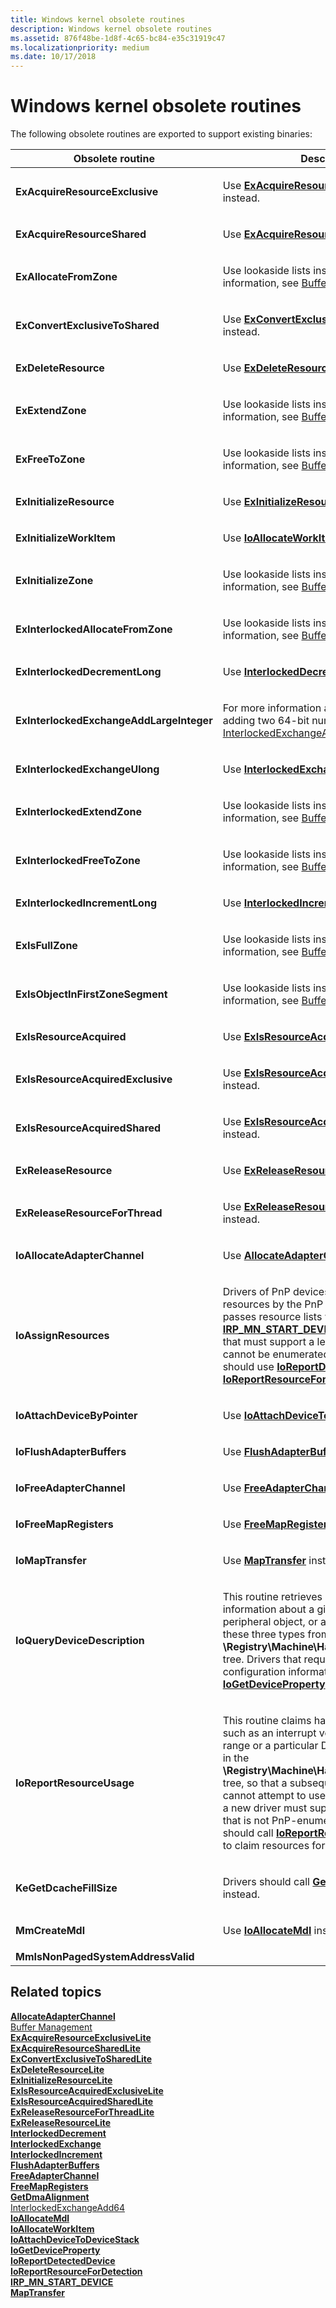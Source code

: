 ```yaml
---
title: Windows kernel obsolete routines
description: Windows kernel obsolete routines
ms.assetid: 876f48be-1d8f-4c65-bc84-e35c31919c47
ms.localizationpriority: medium
ms.date: 10/17/2018
---
```


# Windows kernel obsolete routines


The following obsolete routines are exported to support existing binaries:

<table>
<colgroup>
<col width="50%" />
<col width="50%" />
</colgroup>
<thead>
<tr class="header">
<th>Obsolete routine</th>
<th>Description</th>
</tr>
</thead>
<tbody>
<tr class="odd">
<td><strong>ExAcquireResourceExclusive</strong></td>
<td><p>Use <a href="https://msdn.microsoft.com/library/windows/hardware/ff544351" data-raw-source="[&lt;strong&gt;ExAcquireResourceExclusiveLite&lt;/strong&gt;](/previous-versions/ff544351(v=vs.85))"><strong>ExAcquireResourceExclusiveLite</strong></a> instead.</p></td>
</tr>
<tr class="even">
<td><strong>ExAcquireResourceShared</strong></td>
<td><p>Use <a href="https://msdn.microsoft.com/library/windows/hardware/ff544363" data-raw-source="[&lt;strong&gt;ExAcquireResourceSharedLite&lt;/strong&gt;](/previous-versions/ff544363(v=vs.85))"><strong>ExAcquireResourceSharedLite</strong></a> instead.</p></td>
</tr>
<tr class="odd">
<td><strong>ExAllocateFromZone</strong></td>
<td><p>Use lookaside lists instead. For more information, see <a href="https://docs.microsoft.com/windows-hardware/drivers/ddi/index" data-raw-source="[Buffer Management](/windows-hardware/drivers/ddi/index)">Buffer Management</a>.</p></td>
</tr>
<tr class="even">
<td><strong>ExConvertExclusiveToShared</strong></td>
<td><p>Use <a href="https://msdn.microsoft.com/library/windows/hardware/ff544558" data-raw-source="[&lt;strong&gt;ExConvertExclusiveToSharedLite&lt;/strong&gt;](/previous-versions/ff544558(v=vs.85))"><strong>ExConvertExclusiveToSharedLite</strong></a> instead.</p></td>
</tr>
<tr class="odd">
<td><strong>ExDeleteResource</strong></td>
<td><p>Use <a href="https://docs.microsoft.com/windows-hardware/drivers/ddi/wdm/nf-wdm-exdeleteresourcelite" data-raw-source="[&lt;strong&gt;ExDeleteResourceLite&lt;/strong&gt;](/windows-hardware/drivers/ddi/wdm/nf-wdm-exdeleteresourcelite)"><strong>ExDeleteResourceLite</strong></a> instead.</p></td>
</tr>
<tr class="even">
<td><strong>ExExtendZone</strong></td>
<td><p>Use lookaside lists instead. For more information, see <a href="https://docs.microsoft.com/windows-hardware/drivers/ddi/index" data-raw-source="[Buffer Management](/windows-hardware/drivers/ddi/index)">Buffer Management</a>.</p></td>
</tr>
<tr class="odd">
<td><strong>ExFreeToZone</strong></td>
<td><p>Use lookaside lists instead. For more information, see <a href="https://docs.microsoft.com/windows-hardware/drivers/ddi/index" data-raw-source="[Buffer Management](/windows-hardware/drivers/ddi/index)">Buffer Management</a>.</p></td>
</tr>
<tr class="even">
<td><strong>ExInitializeResource</strong></td>
<td><p>Use <a href="https://docs.microsoft.com/windows-hardware/drivers/ddi/wdm/nf-wdm-exinitializeresourcelite" data-raw-source="[&lt;strong&gt;ExInitializeResourceLite&lt;/strong&gt;](/windows-hardware/drivers/ddi/wdm/nf-wdm-exinitializeresourcelite)"><strong>ExInitializeResourceLite</strong></a> instead.</p></td>
</tr>
<tr class="odd">
<td><strong>ExInitializeWorkItem</strong></td>
<td><p>Use <a href="https://docs.microsoft.com/windows-hardware/drivers/ddi/wdm/nf-wdm-ioallocateworkitem" data-raw-source="[&lt;strong&gt;IoAllocateWorkItem&lt;/strong&gt;](/windows-hardware/drivers/ddi/wdm/nf-wdm-ioallocateworkitem)"><strong>IoAllocateWorkItem</strong></a> instead.</p></td>
</tr>
<tr class="even">
<td><strong>ExInitializeZone</strong></td>
<td><p>Use lookaside lists instead. For more information, see <a href="https://docs.microsoft.com/windows-hardware/drivers/ddi/index" data-raw-source="[Buffer Management](/windows-hardware/drivers/ddi/index)">Buffer Management</a>.</p></td>
</tr>
<tr class="odd">
<td><strong>ExInterlockedAllocateFromZone</strong></td>
<td><p>Use lookaside lists instead. For more information, see <a href="https://docs.microsoft.com/windows-hardware/drivers/ddi/index" data-raw-source="[Buffer Management](/windows-hardware/drivers/ddi/index)">Buffer Management</a>.</p></td>
</tr>
<tr class="even">
<td><strong>ExInterlockedDecrementLong</strong></td>
<td><p>Use <a href="https://docs.microsoft.com/windows-hardware/drivers/ddi/wdm/nf-wdm-interlockeddecrement" data-raw-source="[&lt;strong&gt;InterlockedDecrement&lt;/strong&gt;](/windows-hardware/drivers/ddi/wdm/nf-wdm-interlockeddecrement)"><strong>InterlockedDecrement</strong></a> instead.</p></td>
</tr>
<tr class="odd">
<td><strong>ExInterlockedExchangeAddLargeInteger</strong></td>
<td><p>For more information about atomically adding two 64-bit numbers, see <a href="https://go.microsoft.com/fwlink/p/?linkid=71056" data-raw-source="[InterlockedExchangeAdd64](https://go.microsoft.com/fwlink/p/?linkid=71056)">InterlockedExchangeAdd64</a>.</p></td>
</tr>
<tr class="even">
<td><strong>ExInterlockedExchangeUlong</strong></td>
<td><p>Use <a href="https://docs.microsoft.com/windows-hardware/drivers/ddi/wdm/nf-wdm-interlockedexchange" data-raw-source="[&lt;strong&gt;InterlockedExchange&lt;/strong&gt;](/windows-hardware/drivers/ddi/wdm/nf-wdm-interlockedexchange)"><strong>InterlockedExchange</strong></a> instead.</p></td>
</tr>
<tr class="odd">
<td><strong>ExInterlockedExtendZone</strong></td>
<td><p>Use lookaside lists instead. For more information, see <a href="https://docs.microsoft.com/windows-hardware/drivers/ddi/index" data-raw-source="[Buffer Management](/windows-hardware/drivers/ddi/index)">Buffer Management</a>.</p></td>
</tr>
<tr class="even">
<td><strong>ExInterlockedFreeToZone</strong></td>
<td><p>Use lookaside lists instead. For more information, see <a href="https://docs.microsoft.com/windows-hardware/drivers/ddi/index" data-raw-source="[Buffer Management](/windows-hardware/drivers/ddi/index)">Buffer Management</a>.</p></td>
</tr>
<tr class="odd">
<td><strong>ExInterlockedIncrementLong</strong></td>
<td><p>Use <a href="https://docs.microsoft.com/windows-hardware/drivers/ddi/wdm/nf-wdm-interlockedincrement" data-raw-source="[&lt;strong&gt;InterlockedIncrement&lt;/strong&gt;](/windows-hardware/drivers/ddi/wdm/nf-wdm-interlockedincrement)"><strong>InterlockedIncrement</strong></a> instead.</p></td>
</tr>
<tr class="even">
<td><strong>ExIsFullZone</strong></td>
<td><p>Use lookaside lists instead. For more information, see <a href="https://docs.microsoft.com/windows-hardware/drivers/ddi/index" data-raw-source="[Buffer Management](/windows-hardware/drivers/ddi/index)">Buffer Management</a>.</p></td>
</tr>
<tr class="odd">
<td><strong>ExIsObjectInFirstZoneSegment</strong></td>
<td><p>Use lookaside lists instead. For more information, see <a href="https://docs.microsoft.com/windows-hardware/drivers/ddi/index" data-raw-source="[Buffer Management](/windows-hardware/drivers/ddi/index)">Buffer Management</a>.</p></td>
</tr>
<tr class="even">
<td><strong>ExIsResourceAcquired</strong></td>
<td><p>Use <a href="https://docs.microsoft.com/previous-versions/windows/hardware/drivers/ff545466(v=vs.85)" data-raw-source="[&lt;strong&gt;ExIsResourceAcquiredLite&lt;/strong&gt;](/previous-versions/windows/hardware/drivers/ff545466(v=vs.85))"><strong>ExIsResourceAcquiredLite</strong></a> instead.</p></td>
</tr>
<tr class="odd">
<td><strong>ExIsResourceAcquiredExclusive</strong></td>
<td><p>Use <a href="https://docs.microsoft.com/windows-hardware/drivers/ddi/wdm/nf-wdm-exisresourceacquiredexclusivelite" data-raw-source="[&lt;strong&gt;ExIsResourceAcquiredExclusiveLite&lt;/strong&gt;](/windows-hardware/drivers/ddi/wdm/nf-wdm-exisresourceacquiredexclusivelite)"><strong>ExIsResourceAcquiredExclusiveLite</strong></a> instead.</p></td>
</tr>
<tr class="even">
<td><strong>ExIsResourceAcquiredShared</strong></td>
<td><p>Use <a href="https://docs.microsoft.com/windows-hardware/drivers/ddi/wdm/nf-wdm-exisresourceacquiredsharedlite" data-raw-source="[&lt;strong&gt;ExIsResourceAcquiredSharedLite&lt;/strong&gt;](/windows-hardware/drivers/ddi/wdm/nf-wdm-exisresourceacquiredsharedlite)"><strong>ExIsResourceAcquiredSharedLite</strong></a> instead.</p></td>
</tr>
<tr class="odd">
<td><strong>ExReleaseResource</strong></td>
<td><p>Use <a href="https://docs.microsoft.com/windows-hardware/drivers/ddi/wdm/nf-wdm-exreleaseresourcelite" data-raw-source="[&lt;strong&gt;ExReleaseResourceLite&lt;/strong&gt;](/windows-hardware/drivers/ddi/wdm/nf-wdm-exreleaseresourcelite)"><strong>ExReleaseResourceLite</strong></a> instead.</p></td>
</tr>
<tr class="even">
<td><strong>ExReleaseResourceForThread</strong></td>
<td><p>Use <a href="https://msdn.microsoft.com/library/windows/hardware/ff545585" data-raw-source="[&lt;strong&gt;ExReleaseResourceForThreadLite&lt;/strong&gt;](/previous-versions/ff545585(v=vs.85))"><strong>ExReleaseResourceForThreadLite</strong></a> instead.</p></td>
</tr>
<tr class="odd">
<td><strong>IoAllocateAdapterChannel</strong></td>
<td><p>Use <a href="https://docs.microsoft.com/windows-hardware/drivers/ddi/wdm/nc-wdm-pallocate_adapter_channel" data-raw-source="[&lt;strong&gt;AllocateAdapterChannel&lt;/strong&gt;](/windows-hardware/drivers/ddi/wdm/nc-wdm-pallocate_adapter_channel)"><strong>AllocateAdapterChannel</strong></a> instead.</p></td>
</tr>
<tr class="even">
<td><strong>IoAssignResources</strong></td>
<td><p>Drivers of PnP devices are assigned resources by the PnP manager, which passes resource lists with each <a href="https://docs.microsoft.com/windows-hardware/drivers/kernel/irp-mn-start-device" data-raw-source="[&lt;strong&gt;IRP_MN_START_DEVICE&lt;/strong&gt;](./irp-mn-start-device.md)"><strong>IRP_MN_START_DEVICE</strong></a> request. Drivers that must support a legacy device that cannot be enumerated by the PnP manager should use <a href="https://docs.microsoft.com/windows-hardware/drivers/ddi/ntddk/nf-ntddk-ioreportdetecteddevice" data-raw-source="[&lt;strong&gt;IoReportDetectedDevice&lt;/strong&gt;](/windows-hardware/drivers/ddi/ntddk/nf-ntddk-ioreportdetecteddevice)"><strong>IoReportDetectedDevice</strong></a> and <a href="https://docs.microsoft.com/windows-hardware/drivers/ddi/ntddk/nf-ntddk-ioreportresourcefordetection" data-raw-source="[&lt;strong&gt;IoReportResourceForDetection&lt;/strong&gt;](/windows-hardware/drivers/ddi/ntddk/nf-ntddk-ioreportresourcefordetection)"><strong>IoReportResourceForDetection</strong></a> instead.</p></td>
</tr>
<tr class="odd">
<td><strong>IoAttachDeviceByPointer</strong></td>
<td><p>Use <a href="https://docs.microsoft.com/windows-hardware/drivers/ddi/wdm/nf-wdm-ioattachdevicetodevicestack" data-raw-source="[&lt;strong&gt;IoAttachDeviceToDeviceStack&lt;/strong&gt;](/windows-hardware/drivers/ddi/wdm/nf-wdm-ioattachdevicetodevicestack)"><strong>IoAttachDeviceToDeviceStack</strong></a> instead.</p></td>
</tr>
<tr class="even">
<td><strong>IoFlushAdapterBuffers</strong></td>
<td><p>Use <a href="https://docs.microsoft.com/windows-hardware/drivers/ddi/wdm/nc-wdm-pflush_adapter_buffers" data-raw-source="[&lt;strong&gt;FlushAdapterBuffers&lt;/strong&gt;](/windows-hardware/drivers/ddi/wdm/nc-wdm-pflush_adapter_buffers)"><strong>FlushAdapterBuffers</strong></a> instead.</p></td>
</tr>
<tr class="odd">
<td><strong>IoFreeAdapterChannel</strong></td>
<td><p>Use <a href="https://docs.microsoft.com/windows-hardware/drivers/ddi/wdm/nc-wdm-pfree_adapter_channel" data-raw-source="[&lt;strong&gt;FreeAdapterChannel&lt;/strong&gt;](/windows-hardware/drivers/ddi/wdm/nc-wdm-pfree_adapter_channel)"><strong>FreeAdapterChannel</strong></a> instead.</p></td>
</tr>
<tr class="even">
<td><strong>IoFreeMapRegisters</strong></td>
<td><p>Use <a href="https://docs.microsoft.com/windows-hardware/drivers/ddi/wdm/nc-wdm-pfree_map_registers" data-raw-source="[&lt;strong&gt;FreeMapRegisters&lt;/strong&gt;](/windows-hardware/drivers/ddi/wdm/nc-wdm-pfree_map_registers)"><strong>FreeMapRegisters</strong></a> instead.</p></td>
</tr>
<tr class="odd">
<td><strong>IoMapTransfer</strong></td>
<td><p>Use <a href="https://docs.microsoft.com/windows-hardware/drivers/ddi/wdm/nc-wdm-pmap_transfer" data-raw-source="[&lt;strong&gt;MapTransfer&lt;/strong&gt;](/windows-hardware/drivers/ddi/wdm/nc-wdm-pmap_transfer)"><strong>MapTransfer</strong></a> instead.</p></td>
</tr>
<tr class="even">
<td><strong>IoQueryDeviceDescription</strong></td>
<td><p>This routine retrieves hardware configuration information about a given bus, controller or peripheral object, or any combination of these three types from the <strong>\Registry\Machine\Hardware\Description</strong> tree. Drivers that require hardware configuration information should use <a href="https://docs.microsoft.com/windows-hardware/drivers/ddi/wdm/nf-wdm-iogetdeviceproperty" data-raw-source="[&lt;strong&gt;IoGetDeviceProperty&lt;/strong&gt;](/windows-hardware/drivers/ddi/wdm/nf-wdm-iogetdeviceproperty)"><strong>IoGetDeviceProperty</strong></a> instead.</p></td>
</tr>
<tr class="odd">
<td><strong>IoReportResourceUsage</strong></td>
<td><p>This routine claims hardware resources, such as an interrupt vector, device memory range or a particular DMA controller channel in the <strong>\Registry\Machine\Hardware\ResourceMap</strong> tree, so that a subsequently loaded driver cannot attempt to use the same resources. If a new driver must support a legacy device that is not PnP-enumerable, the driver should call <a href="https://docs.microsoft.com/windows-hardware/drivers/ddi/ntddk/nf-ntddk-ioreportresourcefordetection" data-raw-source="[&lt;strong&gt;IoReportResourceForDetection&lt;/strong&gt;](/windows-hardware/drivers/ddi/ntddk/nf-ntddk-ioreportresourcefordetection)"><strong>IoReportResourceForDetection</strong></a> to claim resources for the device.</p></td>
</tr>
<tr class="even">
<td><strong>KeGetDcacheFillSize</strong></td>
<td><p>Drivers should call <a href="https://docs.microsoft.com/windows-hardware/drivers/ddi/wdm/nc-wdm-pget_dma_alignment" data-raw-source="[&lt;strong&gt;GetDmaAlignment&lt;/strong&gt;](/windows-hardware/drivers/ddi/wdm/nc-wdm-pget_dma_alignment)"><strong>GetDmaAlignment</strong></a> instead.</p></td>
</tr>
<tr class="odd">
<td><strong>MmCreateMdl</strong></td>
<td><p>Use <a href="https://docs.microsoft.com/windows-hardware/drivers/ddi/wdm/nf-wdm-ioallocatemdl" data-raw-source="[&lt;strong&gt;IoAllocateMdl&lt;/strong&gt;](/windows-hardware/drivers/ddi/wdm/nf-wdm-ioallocatemdl)"><strong>IoAllocateMdl</strong></a> instead.</p></td>
</tr>
<tr class="even">
<td><strong>MmIsNonPagedSystemAddressValid</strong></td>
<td></td>
</tr>
</tbody>
</table>

 

## Related topics
[**AllocateAdapterChannel**](/windows-hardware/drivers/ddi/wdm/nc-wdm-pallocate_adapter_channel)  
[Buffer Management](/windows-hardware/drivers/ddi/index)  
[**ExAcquireResourceExclusiveLite**](/previous-versions/ff544351(v=vs.85))  
[**ExAcquireResourceSharedLite**](/previous-versions/ff544363(v=vs.85))  
[**ExConvertExclusiveToSharedLite**](/previous-versions/ff544558(v=vs.85))  
[**ExDeleteResourceLite**](/windows-hardware/drivers/ddi/wdm/nf-wdm-exdeleteresourcelite)  
[**ExInitializeResourceLite**](/windows-hardware/drivers/ddi/wdm/nf-wdm-exinitializeresourcelite)  
[**ExIsResourceAcquiredExclusiveLite**](/windows-hardware/drivers/ddi/wdm/nf-wdm-exisresourceacquiredexclusivelite)  
[**ExIsResourceAcquiredSharedLite**](/windows-hardware/drivers/ddi/wdm/nf-wdm-exisresourceacquiredsharedlite)  
[**ExReleaseResourceForThreadLite**](/previous-versions/ff545585(v=vs.85))  
[**ExReleaseResourceLite**](/windows-hardware/drivers/ddi/wdm/nf-wdm-exreleaseresourcelite)  
[**InterlockedDecrement**](/windows-hardware/drivers/ddi/wdm/nf-wdm-interlockeddecrement)  
[**InterlockedExchange**](/windows-hardware/drivers/ddi/wdm/nf-wdm-interlockedexchange)  
[**InterlockedIncrement**](/windows-hardware/drivers/ddi/wdm/nf-wdm-interlockedincrement)  
[**FlushAdapterBuffers**](/windows-hardware/drivers/ddi/wdm/nc-wdm-pflush_adapter_buffers)  
[**FreeAdapterChannel**](/windows-hardware/drivers/ddi/wdm/nc-wdm-pfree_adapter_channel)  
[**FreeMapRegisters**](/windows-hardware/drivers/ddi/wdm/nc-wdm-pfree_map_registers)  
[**GetDmaAlignment**](/windows-hardware/drivers/ddi/wdm/nc-wdm-pget_dma_alignment)  
[InterlockedExchangeAdd64](https://go.microsoft.com/fwlink/p/?linkid=71056)  
[**IoAllocateMdl**](/windows-hardware/drivers/ddi/wdm/nf-wdm-ioallocatemdl)  
[**IoAllocateWorkItem**](/windows-hardware/drivers/ddi/wdm/nf-wdm-ioallocateworkitem)  
[**IoAttachDeviceToDeviceStack**](/windows-hardware/drivers/ddi/wdm/nf-wdm-ioattachdevicetodevicestack)  
[**IoGetDeviceProperty**](/windows-hardware/drivers/ddi/wdm/nf-wdm-iogetdeviceproperty)  
[**IoReportDetectedDevice**](/windows-hardware/drivers/ddi/ntddk/nf-ntddk-ioreportdetecteddevice)  
[**IoReportResourceForDetection**](/windows-hardware/drivers/ddi/ntddk/nf-ntddk-ioreportresourcefordetection)  
[**IRP\_MN\_START\_DEVICE**](./irp-mn-start-device.md)  
[**MapTransfer**](/windows-hardware/drivers/ddi/wdm/nc-wdm-pmap_transfer)